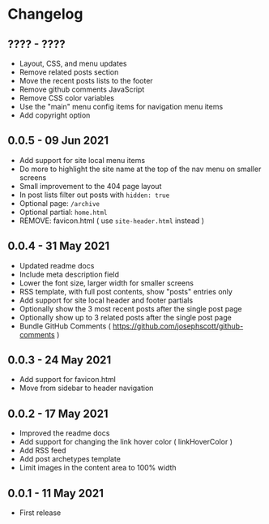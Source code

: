 # Changelog

## ???? - ????
- Layout, CSS, and menu updates
- Remove related posts section
- Move the recent posts lists to the footer
- Remove github comments JavaScript
- Remove CSS color variables
- Use the "main" menu config items for navigation menu items
- Add copyright option

## 0.0.5 - 09 Jun 2021
- Add support for site local menu items
- Do more to highlight the site name at the top of the nav menu on smaller screens
- Small improvement to the 404 page layout
- In post lists filter out posts with `hidden: true`
- Optional page: `/archive`
- Optional partial: `home.html`
- REMOVE: favicon.html ( use `site-header.html` instead )

## 0.0.4 - 31 May 2021
- Updated readme docs
- Include meta description field
- Lower the font size, larger width for smaller screens
- RSS template, with full post contents, show "posts" entries only
- Add support for site local header and footer partials
- Optionally show the 3 most recent posts after the single post page
- Optionally show up to 3 related posts after the single post page
- Bundle GitHub Comments ( https://github.com/josephscott/github-comments )

## 0.0.3 - 24 May 2021
- Add support for favicon.html
- Move from sidebar to header navigation

## 0.0.2 - 17 May 2021
- Improved the readme docs
- Add support for changing the link hover color ( linkHoverColor )
- Add RSS feed
- Add post archetypes template
- Limit images in the content area to 100% width

## 0.0.1 - 11 May 2021
- First release
